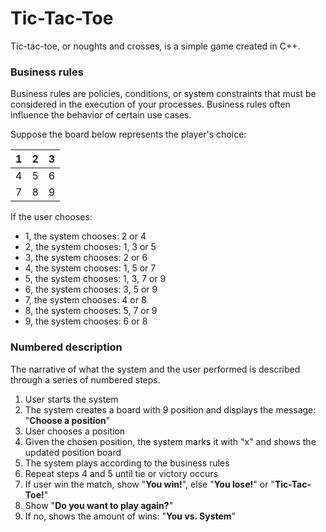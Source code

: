 # Tic-Tac-Toe
Tic-tac-toe, or noughts and crosses, is a simple game created in C++.

### Business rules

Business rules are policies, conditions, or system constraints that must be considered in the execution of your processes. Business rules often influence the behavior of certain use cases.

Suppose the board below represents the player's choice:

| 1  | 2  | 3  |
|---|---|---|
| 4  |  5 |  6 |
|  7 |  8 |  9 |


If the user chooses:
* 1, the system chooses: 2 or 4
* 2, the system chooses: 1, 3 or 5
* 3, the system chooses: 2 or 6
* 4, the system chooses: 1, 5 or 7
* 5, the system chooses: 1, 3, 7 or 9
* 6, the system chooses: 3, 5 or 9
* 7, the system chooses: 4 or 8
* 8, the system chooses: 5, 7 or 9
* 9, the system chooses: 6 or 8


### Numbered description

The narrative of what the system and the user performed is described through a series of numbered steps.

1. User starts the system
2. The system creates a board with 9 position and displays the message: "**Choose a position**"
3. User chooses a position
4. Given the chosen position, the system marks it with "x" and shows the updated position board
5. The system plays according to the business rules
6. Repeat steps 4 and 5 until tie or victory occurs
7. If user win the match, show "**You win!**", else "**You lose!**" or "**Tic-Tac-Toe!**"
8. Show "**Do you want to play again?**"
9. If no, shows the amount of wins: "**You vs. System**"
